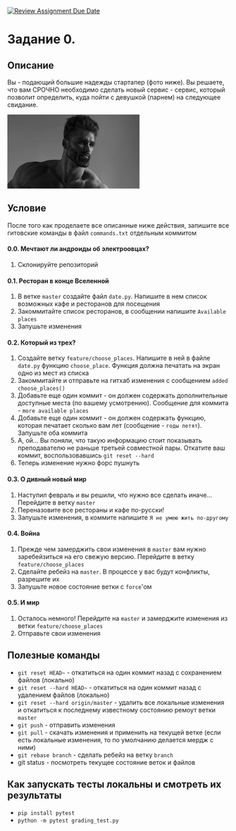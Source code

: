 [![Review Assignment Due Date](https://classroom.github.com/assets/deadline-readme-button-22041afd0340ce965d47ae6ef1cefeee28c7c493a6346c4f15d667ab976d596c.svg)](https://classroom.github.com/a/3vgFlwoA)
# Задание 0. 

## Описание

Вы - подающий большие надежды стартапер (фото ниже).
Вы решаете, что вам СРОЧНО необходимо сделать новый сервис - сервис, который позволит определить, куда пойти с девушкой (парнем) на следующее свидание.

![Chad](./pictures/chad.jpg)

## Условие

После того как проделаете все описанные ниже действия, запишите все гитовские команды в файл `commands.txt` отдельным коммитом

#### 0.0. Мечтают ли андроиды об электроовцах?

1. Склонируйте репозиторий

#### 0.1. Ресторан в конце Вселенной

1. В ветке `master` создайте файл `date.py`. Напишите в нем список возможных кафе и ресторанов для посещения
2. Закоммитайте список ресторанов, в сообщении напишите `Available places`
3. Запушьте изменения

#### 0.2. Который из трех?

1. Создайте ветку `feature/choose_places`. Напишите в ней в файле `date.py` функцию `choose_place`. Функция должна печатать на экран одно из мест из списка
2. Закоммитайте и отправьте на гитхаб изменения с сообщением `added choose_places()`
3. Добавьте еще один коммит - он должен содержать дополнительные доступные места (по вашему усмотрению). Сообщение для коммита - `more available places`
4. Добавьте еще один коммит - он должен содержать функцию, которая печатает сколько вам лет (сообщение - `годы летят`). Запушьте оба коммита
5. А, ой... Вы поняли, что такую информацию стоит показывать преподавателю не раньше третьей совместной пары. Откатите ваш коммит, воспользовавшись `git reset --hard`
6. Теперь изменение нужно форс пушнуть

#### 0.3. О дивный новый мир

1. Наступил февраль и вы решили, что нужно все сделать иначе... Перейдите в ветку `master`
2. Переназовите все рестораны и кафе по-русски!
3. Запушьте изменения, в коммите напишите `Я не умею жить по-другому`

#### 0.4. Война 

1. Прежде чем замерджить свои изменения в `master` вам нужно заребейзиться на его свежую версию. Перейдите в ветку `feature/choose_places`
2. Сделайте ребейз на `master`. В процессе у вас будут конфликты, разрешите их
3. Запушьте новое состояние ветки с `force`'ом

#### 0.5. И мир

1. Осталось немного! Перейдите на `master` и замерджите изменения из ветки `feature/choose_places`
2. Отправьте свои изменения

## Полезные команды

* `git reset HEAD~` - откатиться на один коммит назад с сохранением файлов (локально)
* `git reset --hard HEAD~` - откатиться на один коммит назад с удалением файлов (локально)
* `git reset --hard origin/master` - удалить все локальные изменения и откатиться к последнему известному состоянию ремоут ветки `master`
* `git push` - отправить изменения
* `git pull` - скачать изменения и применить на текущей ветке (если есть локальные изменения, то по умолчанию делается мердж с ними)
* `git rebase branch` - сделать ребейз на ветку `branch`
* git status - посмотреть текущее состояние веток и файлов

## Как запускать тесты локальны и смотреть их результаты
* `pip install pytest`
* `python -m pytest grading_test.py`
